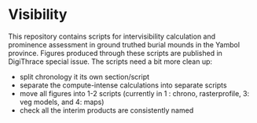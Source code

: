 # Visibility

This repository contains scripts for intervisibility calculation and prominence assessment in ground truthed burial mounds in the Yambol province. Figures produced through these scripts are published in DigiThrace special issue. 
The scripts need a bit more clean up:

- split chronology it its own section/script
- separate the compute-intense calculations into separate scripts
- move all figures into 1-2 scripts (currently in 1 : chrono, rasterprofile, 3: veg models, and 4: maps)
- check all the interim products are consistently named
